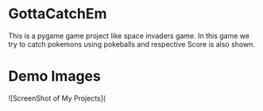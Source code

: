# GottaCatchEm
This is  a pygame game project like space invaders game. In this game we try to catch pokemons using pokeballs and respective Score is also shown.

#  Demo Images 
![ScreenShot of My Projects](



